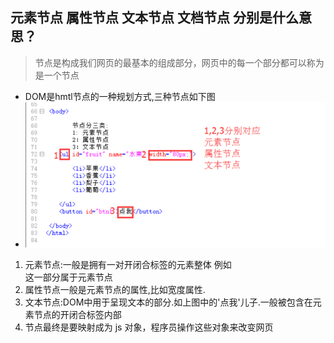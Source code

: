 ## 元素节点 属性节点 文本节点 文档节点 分别是什么意思？
> 节点是构成我们网页的最基本的组成部分，网页中的每一个部分都可以称为是一个节点
+ DOM是hmtl节点的一种规划方式,三种节点如下图
+ ![节点](img/节点.jpg)
1. 元素节点:一般是拥有一对开闭合标签的元素整体 例如<ul></ul>这一部分属于元素节点
2. 属性节点一般是元素节点的属性,比如宽度属性.
3. 文本节点:DOM中用于呈现文本的部分.如上图中的'点我'儿子.一般被包含在元素节点的开闭合标签内部
4. 节点最终是要映射成为 js 对象，程序员操作这些对象来改变网页
